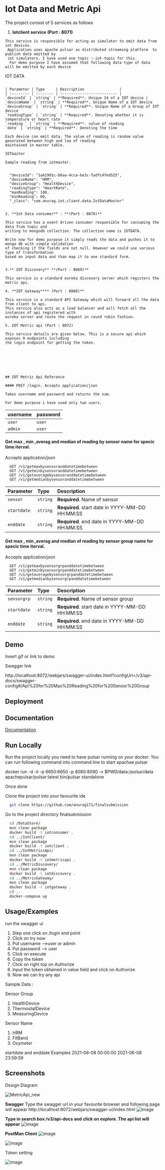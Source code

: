 

# Iot Data and Metric Api

The project consist of 5 services as follows
1. **Iotclient service** **(Port : 8071)**
```
This service is responsible for acting as simulator to emit data from iot devices.
 Application uses apache pulsar as distributed streaming platform  to publish data emitted by 
 iot simulators. I have used one topic :-iot-topic for this.
  For demo purpose I have assumed that following data type of data will be emitted by each device
```


IOT DATA
```

| Parameter | Type     | Description                |
| :-------- | :------- | :------------------------- |
`deviceId` | `string` | **Required**. Unique Id of a IOT device |
`deviceName` | `string` | **Required**. Unique Name of a IOT device
`deviceGroup` | `string` | **Required**. Unique Name of a Group of IOT device
`readingType` | `string` | **Required**. Denoting whether it is temperature or heart rate
`reading ` | `string` | **Required**. value of reading
`date` | `string` | **Required**. Denoting the time

Each device can emit data. The value of reading is random value generated between high and low of reading 
maintained in master table.

IOTmaster

Sample reading from iotmaster.

  
  "deviceId": "1a61901c-b6aa-4cca-be3c-fadfc4fed525",
  "deviceName": "HRM",
  "deviceGroup": "HealthDevice",
  "readingType": "HeartRate",
  "maxReading": 100,
  "minReading": 60,
  "_class": "com.anurag.iot.client.data.IotDataMaster"


2. **Iot Data consumer** : **(Port : 8070)**

This service has a event driven consumer responsible for consuming the  data from topic and
writing to mongodb collection. The collection name is IOTDATA.

Write now for demo purpose it simply reads the data and pushes it to mongo db with simple validation
of checking if the fields are not null. However we could use various type of transformation 
based on input data and than map it to one standard form.


3.** IOT Discovery** **(Port : 8069)**

This service is a standard eureka discovery server which registers the metric api. 

4. **IOT Gateway**** (Port : 8068)**

This service is a standard API Gateway which will forward all the data from client to api.
This service also acts as a load balancer and will fetch all the instances of api registered with
eureka server and route the request in round robin fashion.

5. IOT Metric api (Port : 8072)

This service details are given below. This is a secure api which exposes 9 endpoints including 
the login endpoint for getting the token.


  




## IOT Metric Api Reference

#### POST /login. Accepts application/json

Takes username and password and returns the sum.

For demo purpose i have used only two users.

```

| username | password     | 
| :-------- | :------- | 
| `user` | `user` | 
| `admin` | `user` | 


#### Get max , min ,averag and median of reading by sensor name for specic time iterval.
Accepts application/json

```http
  GET /v1/getmaxbysensoranddatetimebetween
  GET /v1/getminbysensoranddatetimebetween
  GET /v1/getaveragebysensoranddatetimebetween
  GET /v1/getmedianbysensoranddatetimebetween
```

| Parameter | Type     | Description                |
| :-------- | :------- | :------------------------- |
| `sensor` | `string` | **Required**. Name of sensor |
| `startdate` | `string` | **Required**. start date in YYYY-MM-DD HH:MM:SS |
| `enddate` | `string` | **Required**. end date in YYYY-MM-DD HH:MM:SS  |

#### Get max , min ,averag and median of reading by sensor group name for specic time iterval.
Accepts application/json

```http
  GET /v1/getmaxbysensorgrpanddatetimebetween
  GET /v1/getminbysensorgrpanddatetimebetween
  GET /v1/getaveragebysensorgrpanddatetimebetween
  GET /v1/getmedianbysensorgrpanddatetimebetween
```

| Parameter | Type     | Description                |
| :-------- | :------- | :------------------------- |
| `sensorgrp` | `string` | **Required**. Name of sensor group |
| `startdate` | `string` | **Required**. start date in YYYY-MM-DD HH:MM:SS |
| `enddate` | `string` | **Required**. end date in YYYY-MM-DD HH:MM:SS  |



  
  
## Demo

Insert gif or link to demo

Swagger link

http://localhost:8072/webjars/swagger-ui/index.html?configUrl=/v3/api-docs/swagger-config#/Api%20for%20Max%20Reading%20for%20Sensor%20Group



  
## Deployment



  
## Documentation

[Documentation](https://linktodocumentation)

  
    
## Run Locally

Run the project locally you need to have pulsar running on your docker.
You can run following command into command line to start apachae pulsar 

docker run -d -it -p 6650:6650 -p 8080:8080 -v $PWD/data:/pulsar/data  apachepulsar/pulsar:latest  bin/pulsar standalone

Once done

Clone the project into your favourite ide

```bash
  git clone https://github.com/anurag171/finalsubmission
```

Go to the project directory finalsubmission

```bash
  cd /DataStore/
  mvn clean package
  docker build -t iotconsumer .
  cd ../IotClient/
  mvn clean package
  docker build -t iotclient .
  cd ../IotMetricsApi/
  mvn clean package
  docker build -t iotmetricapi .
  cd ../MetricDiscovery/
  mvn clean package
  docker build -t iotdiscovery .
  cd ../MetricGateway/
  mvn clean package
  docker build -t iotgateway .
  cd ..
  docker-compose up
```

  
## Usage/Examples

run the swagger ui
1. Step one click on /login end point
2. Click on try now
3. Put username -->user or admin
4. Put password --> user
5. Click on execute
6. Copy the token
7. Click on right top on Authorize
8. Input the token obtained in value field and click on Authorize
9. Now we can try any api

Sample Data :

Sensor Group

1. HealthDevice
2. ThermostatDevice
3. MeasuringDevice

Sensor Name

1. HRM
2. FitBand
3. Oxymeter

startdate and enddate Examples
2021-06-08 00:00:00
2021-06-08 23:59:59


## Screenshots

Design Diagram

![MetricApi_new](https://user-images.githubusercontent.com/59208873/121073031-ab4d1980-c7ef-11eb-9c7b-3db8985bf1ba.jpeg)


  **Swagger**
Type the swagger url in your favourite browser and following page will appear
http://localhost:8072/webjars/swagger-ui/index.html
![image](https://user-images.githubusercontent.com/59208873/120905103-71540a00-c66d-11eb-89e0-e93b286ef1fc.png)


**Type in search box /v3/api-docs and click on explore. The api list will appear**
![image](https://user-images.githubusercontent.com/59208873/120905153-c55eee80-c66d-11eb-8d73-192021cc4da9.png)

**PostMan Client**
![image](https://user-images.githubusercontent.com/59208873/121073537-40501280-c7f0-11eb-8492-a6661488d862.png)


![image](https://user-images.githubusercontent.com/59208873/121073648-6675b280-c7f0-11eb-9018-9a9d755f91e5.png)

Token setting

![image](https://user-images.githubusercontent.com/59208873/121073779-9a50d800-c7f0-11eb-99fc-e1bab1b6fb27.png)




